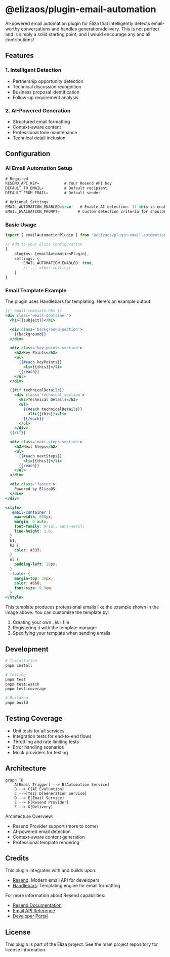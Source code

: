 # @elizaos/plugin-email-automation

AI-powered email automation plugin for Eliza that intelligently detects email-worthy conversations and handles generation/delivery. This is not perfect and is simply a solid starting point, and I would encourage any and all contributions!

## Features

### 1. Intelligent Detection

- Partnership opportunity detection
- Technical discussion recognition
- Business proposal identification
- Follow-up requirement analysis

### 2. AI-Powered Generation

- Structured email formatting
- Context-aware content
- Professional tone maintenance
- Technical detail inclusion

## Configuration

### AI Email Automation Setup

```typescript
# Required
RESEND_API_KEY=           # Your Resend API key
DEFAULT_TO_EMAIL=         # Default recipient
DEFAULT_FROM_EMAIL=       # Default sender

# Optional Settings
EMAIL_AUTOMATION_ENABLED=true    # Enable AI detection. If this is enabled, the plugin will automatically detect email-worthy conversations and handle generation/delivery and only that.
EMAIL_EVALUATION_PROMPT=        # Custom detection criteria for shouldEmail
```

### Basic Usage

```typescript
import { emailAutomationPlugin } from '@elizaos/plugin-email-automation';

// Add to your Eliza configuration
{
    plugins: [emailAutomationPlugin],
    settings: {
        EMAIL_AUTOMATION_ENABLED: true,
        // ... other settings
    }
}
```

### Email Template Example

The plugin uses Handlebars for templating. Here's an example output:

```handlebars
{{! email-template.hbs }}
<div class='email-container'>
  <h1>{{subject}}</h1>

  <div class='background-section'>
    {{background}}
  </div>

  <div class='key-points-section'>
    <h2>Key Points</h2>
    <ul>
      {{#each keyPoints}}
        <li>{{this}}</li>
      {{/each}}
    </ul>
  </div>

  {{#if technicalDetails}}
    <div class='technical-section'>
      <h2>Technical Details</h2>
      <ul>
        {{#each technicalDetails}}
          <li>{{this}}</li>
        {{/each}}
      </ul>
    </div>
  {{/if}}

  <div class='next-steps-section'>
    <h2>Next Steps</h2>
    <ul>
      {{#each nextSteps}}
        <li>{{this}}</li>
      {{/each}}
    </ul>
  </div>

  <div class='footer'>
    Powered by ElizaOS
  </div>
</div>

<style>
  .email-container {
    max-width: 600px;
    margin: 0 auto;
    font-family: Arial, sans-serif;
    line-height: 1.6;
  }
  h1,
  h2 {
    color: #333;
  }
  ul {
    padding-left: 20px;
  }
  .footer {
    margin-top: 30px;
    color: #666;
    font-size: 0.9em;
  }
</style>
```

This template produces professional emails like the example shown in the image above. You can customize the template by:

1. Creating your own `.hbs` file
2. Registering it with the template manager
3. Specifying your template when sending emails

## Development

```bash
# Installation
pnpm install

# Testing
pnpm test
pnpm test:watch
pnpm test:coverage

# Building
pnpm build
```

## Testing Coverage

- Unit tests for all services
- Integration tests for end-to-end flows
- Throttling and rate limiting tests
- Error handling scenarios
- Mock providers for testing

## Architecture

```mermaid
graph TD
    A[Email Trigger] --> B[Automation Service]
    B --> C{AI Evaluation}
    C -->|Yes| D[Generation Service]
    D --> E[Email Service]
    E --> F[Resend Provider]
    F --> G[Delivery]
```

Architecture Overview:

- Resend Provider support (more to come)
- AI-powered email detection
- Context-aware content generation
- Professional template rendering

## Credits

This plugin integrates with and builds upon:

- [Resend](https://resend.com): Modern email API for developers
- [Handlebars](https://handlebarsjs.com): Templating engine for email formatting

For more information about Resend capabilities:

- [Resend Documentation](https://resend.com/docs)
- [Email API Reference](https://resend.com/docs/api-reference/introduction)
- [Developer Portal](https://resend.com/overview)

## License

This plugin is part of the Eliza project. See the main project repository for license information.
